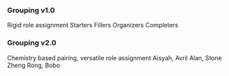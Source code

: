 ### Grouping v1.0
Rigid role assignment
Starters
Fillers
Organizers
Completers

### Grouping v2.0
Chemistry based pairing, versatile role assignment
Aisyah, Avril
Alan, Stone
Zheng Rong, Bobo



